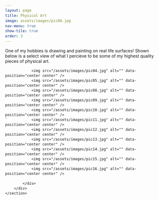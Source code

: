 ```yaml
---
layout: page
title: Physical Art
image: assets/images/pic06.jpg
nav-menu: true
show-tile: true
order: 3
---
```


<!-- Main -->
<div id="main">


<!-- One -->
<section id="one">
	<div class="inner">
		<p>
		One of my hobbies is drawing and painting on real life surfaces! Shown below is a select view of what I percieve to be some of my highest quality pieces of physical art.
		</p>
	</div>
</section>

<!-- Two -->
<section id="two" class="spotlights">
	<section>
		<div class="content">
			<div class="inner">
				
				<img src="/assets/images/pic04.jpg" alt="" data-position="center center" />
				<img src="/assets/images/pic05.jpg" alt="" data-position="center center" />
				<img src="/assets/images/pic08.jpg" alt="" data-position="center center" />
				<img src="/assets/images/pic09.jpg" alt="" data-position="center center" />
				<img src="/assets/images/pic10.jpg" alt="" data-position="center center" />
	`			<img src="/assets/images/pic11.jpg" alt="" data-position="center center" />
				<img src="/assets/images/pic12.jpg" alt="" data-position="center center" />
				<img src="/assets/images/pic13.jpg" alt="" data-position="center center" />
				<img src="/assets/images/pic14.jpg" alt="" data-position="center center" />
				<img src="/assets/images/pic15.jpg" alt="" data-position="center center" />
				<img src="/assets/images/pic16.jpg" alt="" data-position="center center" />
				
			</div>
		</div>
	</section>	
</section>
</div>


